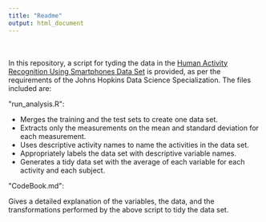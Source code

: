 ```yaml
---
title: "Readme"
output: html_document
---
```


<br><br>
In this repository, a script for tyding the data in the [Human Activity Recognition Using Smartphones Data Set](http://archive.ics.uci.edu/ml/datasets/Human+Activity+Recognition+Using+Smartphones) is provided, as per the requirements of the Johns Hopkins Data Science Specialization. The files included are:

"run_analysis.R":  

- Merges the training and the test sets to create one data set.
- Extracts only the measurements on the mean and standard deviation for each measurement.
- Uses descriptive activity names to name the activities in the data set.
- Appropriately labels the data set with descriptive variable names.
- Generates a tidy data set with the average of each variable for each activity and each subject.

"CodeBook.md":

Gives a detailed explanation of the variables, the data, and the transformations performed by the above script to tidy the data set.      


